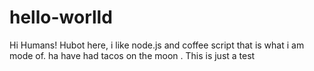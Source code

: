 # hello-worlld
Hi Humans!
Hubot here, i like node.js and coffee script that is what i am mode of. 
ha have had tacos on the moon
.
This is just a test
